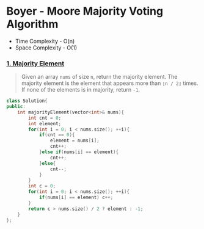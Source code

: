 # Boyer - Moore Majority Voting Algorithm
<ul>
  <li>Time Complexity - O(n)</li>
  <li>Space Complexity - O(1)</li>
</ul>

<h3><a href="https://leetcode.com/problems/majority-element/">1. Majority Element</a></h3>

>Given an array `nums` of size `n`, return the majority element. The majority element is the element that appears more than `⌊n / 2⌋` times. If none of the elements is in majority, return `-1`.

```cpp
class Solution{
public:
    int majorityElement(vector<int>& nums){
        int cnt = 0;
        int element;
        for(int i = 0; i < nums.size(); ++i){
            if(cnt == 0){
                element = nums[i];
                cnt++;
            }else if(nums[i] == element){
                cnt++;
            }else{
                cnt--;
            }
        }
        int c = 0;
        for(int i = 0; i < nums.size(); ++i){
            if(nums[i] == element) c++;
        }
        return c > nums.size() / 2 ? element : -1;
    }
};
```
